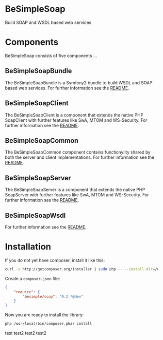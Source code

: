 # BeSimpleSoap

Build SOAP and WSDL based web services

# Components

BeSimpleSoap consists of five components ...

## BeSimpleSoapBundle

The BeSimpleSoapBundle is a Symfony2 bundle to build WSDL and SOAP based web services.
For further information see the [README](https://github.com/BeSimple/BeSimpleSoap/blob/master/src/BeSimple/SoapBundle/README.md).

## BeSimpleSoapClient

The BeSimpleSoapClient is a component that extends the native PHP SoapClient with further features like SwA, MTOM and WS-Security.
For further information see the [README](https://github.com/BeSimple/BeSimpleSoap/blob/master/src/BeSimple/SoapClient/README.md).

## BeSimpleSoapCommon

The BeSimpleSoapCommon component contains functionylity shared by both the server and client implementations.
For further information see the [README](https://github.com/BeSimple/BeSimpleSoap/blob/master/src/BeSimple/SoapCommon/README.md).


## BeSimpleSoapServer

The BeSimpleSoapServer is a component that extends the native PHP SoapServer with further features like SwA, MTOM and WS-Security.
For further information see the [README](https://github.com/BeSimple/BeSimpleSoap/blob/master/src/BeSimple/SoapServer/README.md).

## BeSimpleSoapWsdl

For further information see the [README](https://github.com/BeSimple/BeSimpleSoap/blob/master/src/BeSimple/SoapWsdl/README.md).

# Installation

If you do not yet have composer, install it like this:

```sh
curl -s http://getcomposer.org/installer | sudo php -- --install-dir=/usr/local/bin
```

Create a `composer.json` file:

```json
{
    "require": {
        "besimple/soap": "0.2.*@dev"
    }
}
```

Now you are ready to install the library:

```sh
php /usr/local/bin/composer.phar install
```
test
test2
test2
test2
